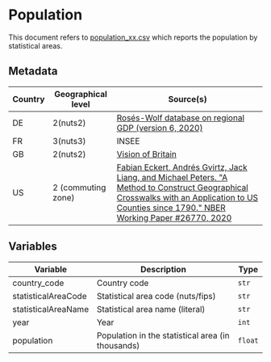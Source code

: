# Population

This document refers to [population_xx.csv](https://github.com/cverluise/patentcity/tree/master/assets) which reports the population by statistical areas.

## Metadata

Country |Geographical level |Source(s)
---|---|---
DE  |2(nuts2)       | [Rosés-Wolf database on regional GDP (version 6, 2020)](https://www.wiwi.hu-berlin.de/de/professuren/vwl/wg/roses-wolf-database-on-regional-gdp)
FR  |3(nuts3)       | INSEE
GB  |2(nuts2)       | [Vision of Britain](https://www.visionofbritain.org.uk/)
US  |2 (commuting zone) | [Fabian Eckert, Andrés Gvirtz, Jack Liang, and Michael Peters. "A Method to Construct Geographical Crosswalks with an Application to US Counties since 1790." NBER Working Paper #26770, 2020](http://fpeckert.me/eglp/)

## Variables

Variable|Description    | Type
---|---|---
country_code            | Country code | `str`
statisticalAreaCode     | Statistical area code (nuts/fips) | `str`
statisticalAreaName     | Statistical area name (literal)| `str`
year                    | Year | `int`
population              | Population in the statistical area (in thousands)| `float`
